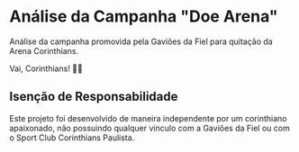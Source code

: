 # Análise da Campanha "Doe Arena"

Análise da campanha promovida pela Gaviões da Fiel para quitação da Arena Corinthians.

Vai, Corinthians! 🖤🤍

## Isenção de Responsabilidade

Este projeto foi desenvolvido de maneira independente por um corinthiano apaixonado, não possuindo qualquer vínculo com a Gaviões da Fiel ou com o Sport Club Corinthians Paulista.

